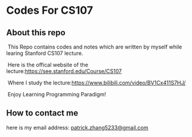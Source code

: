 # Codes For CS107

## About this repo

​	This Repo contains codes and notes which are written by myself while learing Stanford CS107 lecture.

​	Here is  the offical website of the lecture:https://see.stanford.edu/Course/CS107

​	Where I study the lecture:https://www.bilibili.com/video/BV1Cx411S7HJ/

​	Enjoy Learning Programming Paradigm!

## How to contact me 
  here is my email address: patrick.zhang5233@gmail.com
